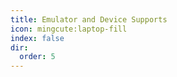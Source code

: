 ```yaml
---
title: Emulator and Device Supports
icon: mingcute:laptop-fill
index: false
dir:
  order: 5
---
```


<Redirect to="windows" />
